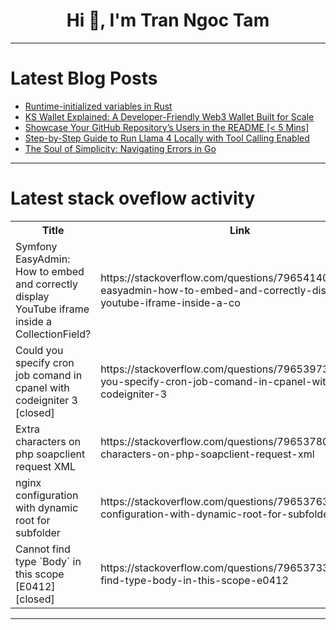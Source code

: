 <h1 align="center">Hi 👋, I'm Tran Ngoc Tam</h1>

---

# Latest Blog Posts 
<!-- BLOG-POST-LIST:START -->
- [Runtime-initialized variables in Rust](https://dev.to/nfrankel/runtime-initialized-variables-in-rust-bam)
- [KS Wallet Explained: A Developer-Friendly Web3 Wallet Built for Scale](https://dev.to/kalpstudio/ks-wallet-explained-a-developer-friendly-web3-wallet-built-for-scale-3jkj)
- [Showcase Your GitHub Repository’s Users in the README [&lt; 5 Mins]](https://dev.to/gouravkhunger/showcase-your-github-repositorys-users-in-the-readme-5-mins-16cn)
- [Step-by-Step Guide to Run Llama 4 Locally with Tool Calling Enabled](https://dev.to/nodeshiftcloud/step-by-step-guide-to-run-llama-4-locally-with-tool-calling-enabled-jg7)
- [The Soul of Simplicity: Navigating Errors in Go](https://dev.to/vaib/the-soul-of-simplicity-navigating-errors-in-go-6a0)
<!-- BLOG-POST-LIST:END -->

---

# Latest stack oveflow activity
<table>
  <tr><th>Title</th><th>Link</th></tr>
  <!-- STACKOVERFLOW:START --><tr><td>Symfony EasyAdmin: How to embed and correctly display YouTube iframe inside a CollectionField?</td><td>https://stackoverflow.com/questions/79654140/symfony-easyadmin-how-to-embed-and-correctly-display-youtube-iframe-inside-a-co</td></tr><tr><td>Could you specify cron job comand in cpanel with codeigniter 3 [closed]</td><td>https://stackoverflow.com/questions/79653973/could-you-specify-cron-job-comand-in-cpanel-with-codeigniter-3</td></tr><tr><td>Extra characters on php soapclient request XML</td><td>https://stackoverflow.com/questions/79653780/extra-characters-on-php-soapclient-request-xml</td></tr><tr><td>nginx configuration with dynamic root for subfolder</td><td>https://stackoverflow.com/questions/79653763/nginx-configuration-with-dynamic-root-for-subfolder</td></tr><tr><td>Cannot find type `Body` in this scope [E0412] [closed]</td><td>https://stackoverflow.com/questions/79653733/cannot-find-type-body-in-this-scope-e0412</td></tr><!-- STACKOVERFLOW:END -->
</table>

---


